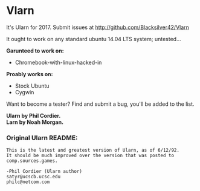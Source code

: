 # Vlarn

It's Ularn for 2017. Submit issues at http://github.com/Blacksilver42/Vlarn

It ought to work on any standard ubuntu 14.04 LTS system; untested...

**Garunteed to work on:**

* Chromebook-with-linux-hacked-in

**Proably works on:**

* Stock Ubuntu
* Cygwin

Want to become a tester? Find and submit a bug, you'll be added to the list.

**Ularn by Phil Cordier.  
Larn by Noah Morgan.**

### Original Ularn README:


	This is the latest and greatest version of Ularn, as of 6/12/92.
	It should be much improved over the version that was posted to
	comp.sources.games.

    -Phil Cordier (Ularn author)
    satyr@ucscb.ucsc.edu
    philc@netcom.com
